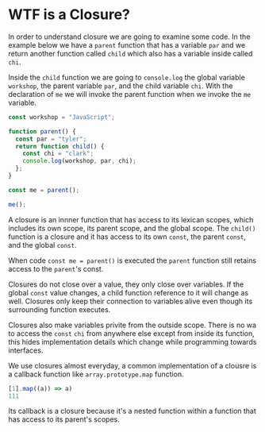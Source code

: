 # WTF is a Closure?

In order to understand closure we are going to examine some code. In the example below we have a `parent` function that has a variable `par` and we return another function called `child` which also has a variable inside called `chi`.

Inside the `child` function we are going to `console.log` the global variable `workshop`, the parent variable `par`, and the child variable `chi`. With the declaration of `me` we will invoke the parent function when we invoke the `me` variable.

```js
const workshop = "JavaScript";

function parent() {
  const par = "tyler";
  return function child() {
    const chi = "clark";
    console.log(workshop, par, chi);
  };
}

const me = parent();

me();
```

A closure is an innner function that has access to its lexican scopes, which includes its own scope, its parent scope, and the global scope. The `child()` function is a closure and it has access to its own `const`, the parent `const`, and the global `const`.

When code `const me = parent()` is executed the `parent` function still retains access to the `parent`'s const.

Closures do not close over a value, they only close over variables. If the global `const` value changes, a child function reference to it will change as well. Closures only keep their connection to variables alive even though its surrounding function executes.

Closures also make variables privite from the outside scope. There is no wa to access the `const` `chi` from anywhere else except from inside its function, this hides implementation details which change while programming towards interfaces.

We use closures almost everyday, a common implementation of a clousre is a callback function like `array.prototype.map` function.

```js
[1].map((a)) => a)
111
```

Its callback is a closure because it's a nested function within a function that has access to its parent's scopes.
